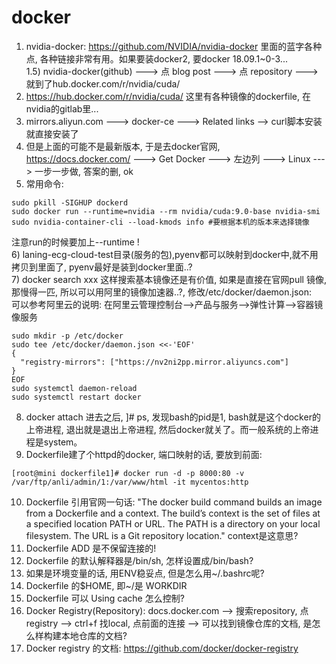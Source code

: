 # docker
1) nvidia-docker: https://github.com/NVIDIA/nvidia-docker 里面的蓝字各种点, 各种链接非常有用。如果要装docker2, 要docker 18.09.1~0-3...  
1.5) nvidia-docker(github) ---> 点 blog post ---> 点 repository ---> 就到了hub.docker.com/r/nvidia/cuda/  
2) https://hub.docker.com/r/nvidia/cuda/ 这里有各种镜像的dockerfile, 在nvidia的gitlab里...  
3) mirrors.aliyun.com ---> docker-ce ---> Related links --> curl脚本安装就直接安装了  
4) 但是上面的可能不是最新版本, 于是去docker官网, https://docs.docker.com/ ---> Get Docker ---> 左边列 ---> Linux ---> 一步一步做, 答案的删, ok  
5) 常用命令:
```
sudo pkill -SIGHUP dockerd
sudo docker run --runtime=nvidia --rm nvidia/cuda:9.0-base nvidia-smi
sudo nvidia-container-cli --load-kmods info #要根据本机的版本来选择镜像
```
注意run的时候要加上--runtime !  
6) laning-ecg-cloud-test目录(服务的包),pyenv都可以映射到docker中,就不用拷贝到里面了, pyenv最好是装到docker里面..?  
7) docker search xxx 这样搜索基本镜像还是有价值, 如果是直接在官网pull 镜像, 那慢得一匹, 所以可以用阿里的镜像加速器..?, 修改/etc/docker/daemon.json:  
可以参考阿里云的说明: 在阿里云管理控制台-->产品与服务-->弹性计算-->容器镜像服务
```
sudo mkdir -p /etc/docker
sudo tee /etc/docker/daemon.json <<-'EOF'
{
  "registry-mirrors": ["https://nv2ni2pp.mirror.aliyuncs.com"]
}
EOF
sudo systemctl daemon-reload
sudo systemctl restart docker
```
8) docker attach 进去之后, ]# ps, 发现bash的pid是1, bash就是这个docker的上帝进程, 退出就是退出上帝进程, 然后docker就关了。而一般系统的上帝进程是system。 
9) Dockerfile建了个httpd的docker, 端口映射的话, 要放到前面:
```
[root@mini dockerfile1]# docker run -d -p 8000:80 -v /var/ftp/anli/admin/1:/var/www/html -it mycentos:http
```
10) Dockerfile 引用官网一句话: "The docker build command builds an image from a Dockerfile and a context. The build’s context is the set of files at a specified location PATH or URL. The PATH is a directory on your local filesystem. The URL is a Git repository location." context是这意思?
11) Dockerfile ADD 是不保留连接的!
12) Dockerfile 的默认解释器是/bin/sh, 怎样设置成/bin/bash?
13) 如果是环境变量的话, 用ENV稳妥点, 但是怎么用~/.bashrc呢?
14) Dockerfile 的$HOME, 即~/是 WORKDIR
15) Dockerfile 可以 Using cache 怎么控制?
16) Docker Registry(Repository): docs.docker.com --> 搜索repository, 点registry --> ctrl+f 找local, 点前面的连接 --> 可以找到镜像仓库的文档, 是怎么样构建本地仓库的文档?
17) Docker registry 的文档: https://github.com/docker/docker-registry  
